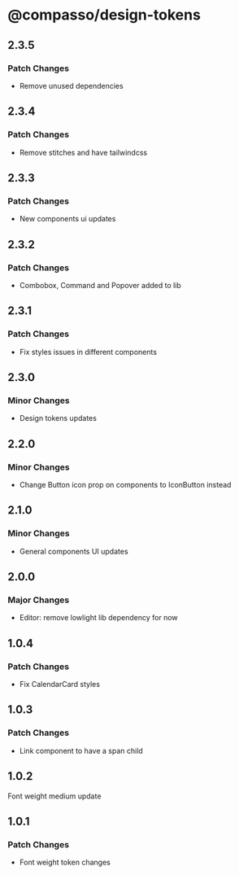 # @compasso/design-tokens

## 2.3.5

### Patch Changes

- Remove unused dependencies

## 2.3.4

### Patch Changes

- Remove stitches and have tailwindcss

## 2.3.3

### Patch Changes

- New components ui updates

## 2.3.2

### Patch Changes

- Combobox, Command and Popover added to lib

## 2.3.1

### Patch Changes

- Fix styles issues in different components

## 2.3.0

### Minor Changes

- Design tokens updates

## 2.2.0

### Minor Changes

- Change Button icon prop on components to IconButton instead

## 2.1.0

### Minor Changes

- General components UI updates

## 2.0.0

### Major Changes

- Editor: remove lowlight lib dependency for now

## 1.0.4

### Patch Changes

- Fix CalendarCard styles

## 1.0.3

### Patch Changes

- Link component to have a span child

## 1.0.2

Font weight medium update

## 1.0.1

### Patch Changes

- Font weight token changes
